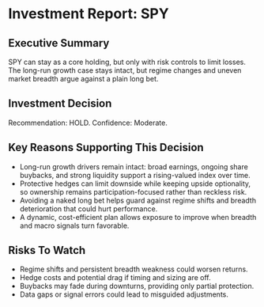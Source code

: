 # Investment Report: SPY
## Executive Summary
SPY can stay as a core holding, but only with risk controls to limit losses. The long-run growth case stays intact, but regime changes and uneven market breadth argue against a plain long bet.

## Investment Decision
Recommendation: HOLD. Confidence: Moderate.

## Key Reasons Supporting This Decision
- Long-run growth drivers remain intact: broad earnings, ongoing share buybacks, and strong liquidity support a rising-valued index over time.
- Protective hedges can limit downside while keeping upside optionality, so ownership remains participation-focused rather than reckless risk.
- Avoiding a naked long bet helps guard against regime shifts and breadth deterioration that could hurt performance.
- A dynamic, cost-efficient plan allows exposure to improve when breadth and macro signals turn favorable.

## Risks To Watch
- Regime shifts and persistent breadth weakness could worsen returns.
- Hedge costs and potential drag if timing and sizing are off.
- Buybacks may fade during downturns, providing only partial protection.
- Data gaps or signal errors could lead to misguided adjustments.